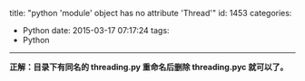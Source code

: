 title: "python 'module' object has no attribute 'Thread'"
id: 1453
categories:
  - Python
date: 2015-03-17 07:17:24
tags:
  - Python
---

**正解：目录下有同名的 threading.py 重命名后删除 threading.pyc 就可以了。**